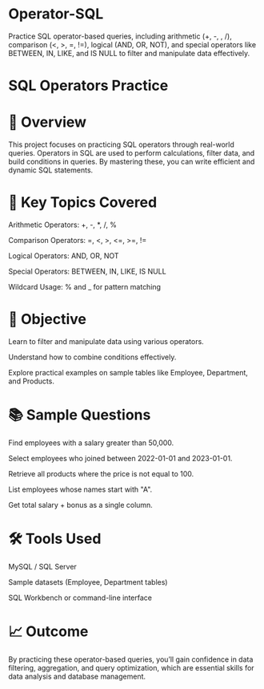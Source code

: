# Operator-SQL
Practice SQL operator-based queries, including arithmetic (+, -, , /), comparison (&lt;, >, =, !=), logical (AND, OR, NOT), and special operators like BETWEEN, IN, LIKE, and IS NULL to filter and manipulate data effectively.

# SQL Operators Practice
# 📌 Overview
This project focuses on practicing SQL operators through real-world queries. Operators in SQL are used to perform calculations, filter data, and build conditions in queries. By mastering these, you can write efficient and dynamic SQL statements.

# 🔑 Key Topics Covered
Arithmetic Operators: +, -, *, /, %

Comparison Operators: =, <, >, <=, >=, !=

Logical Operators: AND, OR, NOT

Special Operators: BETWEEN, IN, LIKE, IS NULL

Wildcard Usage: % and _ for pattern matching

# 🎯 Objective
Learn to filter and manipulate data using various operators.

Understand how to combine conditions effectively.

Explore practical examples on sample tables like Employee, Department, and Products.

# 📚 Sample Questions
Find employees with a salary greater than 50,000.

Select employees who joined between 2022-01-01 and 2023-01-01.

Retrieve all products where the price is not equal to 100.

List employees whose names start with "A".

Get total salary + bonus as a single column.

# 🛠️ Tools Used
MySQL / SQL Server

Sample datasets (Employee, Department tables)

SQL Workbench or command-line interface

# 📈 Outcome
By practicing these operator-based queries, you’ll gain confidence in data filtering, aggregation, and query optimization, which are essential skills for data analysis and database management.
